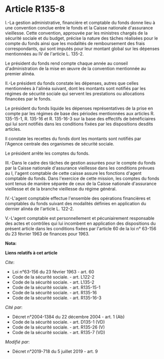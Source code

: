 # Article R135-8

I.-La gestion administrative, financière et comptable du fonds donne lieu à une convention conclue entre le fonds et la
Caisse nationale d'assurance vieillesse. Cette convention, approuvée par les ministres chargés de la sécurité sociale et du
budget, précise la nature des tâches réalisées pour le compte du fonds ainsi que les modalités de remboursement des frais
correspondants, qui sont imputés pour leur montant global sur les dépenses mentionnées au IV de l'article L. 135-2.

Le président du fonds rend compte chaque année au conseil d'administration de la mise en œuvre de la convention mentionnée au
premier alinéa.

II.-Le président du fonds constate les dépenses, autres que celles mentionnées à l'alinéa suivant, dont les montants sont
notifiés par les régimes de sécurité sociale qui servent les prestations ou allocations financées par le fonds.

Le président du fonds liquide les dépenses représentatives de la prise en compte par les régimes de base des périodes
mentionnées aux articles R. 135-15-1, R. 135-16 et R. 135-16-3 sur la base des effectifs de bénéficiaires qui lui sont
notifiés dans les conditions fixées par les dispositions desdits articles.

Il constate les recettes du fonds dont les montants sont notifiés par l'Agence centrale des organismes de sécurité sociale.

Le président arrête les comptes du fonds.

III.-Dans le cadre des tâches de gestion assurées pour le compte du fonds par la Caisse nationale d'assurance vieillesse dans
les conditions prévues au I, l'agent comptable de cette caisse assure les fonctions d'agent comptable du fonds. Dans
l'exercice de cette mission, les comptes du fonds sont tenus de manière séparée de ceux de la Caisse nationale d'assurance
vieillesse et de la branche vieillesse du régime général.

IV.-L'agent comptable effectue l'ensemble des opérations financières et comptables du fonds suivant des modalités définies en
application du dernier alinéa de l'article L. 122-2.

V.-L'agent comptable est personnellement et pécuniairement responsable des actes et contrôles qui lui incombent en
application des dispositions du présent article dans les conditions fixées par l'article 60 de la loi n° 63-156 du 23 février
1963 de finances pour 1963.

**Nota:**



**Liens relatifs à cet article**

_Cite_:

  - Loi n°63-156 du 23 février 1963 - art. 60
  - Code de la sécurité sociale. - art. L122-2
  - Code de la sécurité sociale. - art. L135-2
  - Code de la sécurité sociale. - art. R135-15-1
  - Code de la sécurité sociale. - art. R135-16
  - Code de la sécurité sociale. - art. R135-16-3

_Cité par_:

  - Décret n°2004-1384 du 22 décembre 2004 - art. 1 (Ab)
  - Code de la sécurité sociale. - art. D135-1 (VD)
  - Code de la sécurité sociale. - art. R135-26 (V)
  - Code de la sécurité sociale. - art. R135-7 (VD)

_Modifié par_:

  - Décret n°2019-718 du 5 juillet 2019 - art. 9
